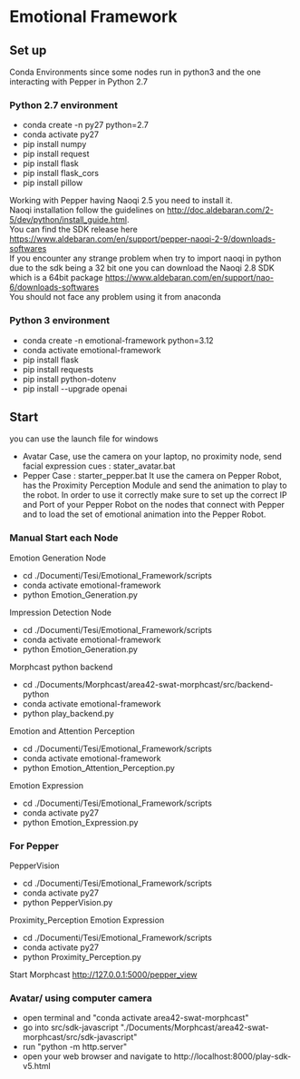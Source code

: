 Emotional Framework
==========

Set up
------
Conda Environments since some nodes run in python3 and the one interacting with Pepper in Python 2.7

### Python 2.7 environment
 * conda create -n py27 python=2.7
 * conda activate py27
 * pip install numpy
 * pip install request
 * pip install flask
 * pip install flask_cors
 * pip install pillow

Working with Pepper having Naoqi 2.5 you need to install it.\
Naoqi installation follow the guidelines on http://doc.aldebaran.com/2-5/dev/python/install_guide.html. \
You can find the SDK release here https://www.aldebaran.com/en/support/pepper-naoqi-2-9/downloads-softwares \
If you encounter any strange problem when try to import naoqi in python due to the sdk being a 32 bit one you can download the Naoqi 2.8 SDK which is a 64bit package https://www.aldebaran.com/en/support/nao-6/downloads-softwares \
You should not face any problem using it from anaconda

### Python 3 environment
* conda create -n emotional-framework python=3.12
* conda activate emotional-framework
* pip install flask
* pip install requests
* pip install python-dotenv
* pip install --upgrade openai

Start 
------
you can use the launch file for windows 
- Avatar Case, use the camera on your laptop, no proximity node, send facial expression cues : stater_avatar.bat
- Pepper Case : starter_pepper.bat It use the camera on Pepper Robot, has the Proximity Perception Module and send the animation to play to the robot. In order to use it correctly make sure to set up the correct IP and Port of your Pepper Robot on the nodes that connect with Pepper and to load the set of emotional animation into the Pepper Robot.  
### Manual Start each Node
Emotion Generation Node
* cd ./Documenti/Tesi/Emotional_Framework/scripts
* conda activate emotional-framework
* python Emotion_Generation.py

Impression Detection Node
* cd ./Documenti/Tesi/Emotional_Framework/scripts
* conda activate emotional-framework
* python Emotion_Generation.py

Morphcast python backend
* cd ./Documents/Morphcast/area42-swat-morphcast/src/backend-python
* conda activate emotional-framework
* python play_backend.py

Emotion and Attention Perception
* cd ./Documenti/Tesi/Emotional_Framework/scripts
* conda activate emotional-framework
* python Emotion_Attention_Perception.py

Emotion Expression
* cd ./Documenti/Tesi/Emotional_Framework/scripts
* conda activate py27
* python Emotion_Expression.py

### For Pepper
PepperVision
* cd ./Documenti/Tesi/Emotional_Framework/scripts
* conda activate py27
* python PepperVision.py

Proximity_Perception
Emotion Expression
* cd ./Documenti/Tesi/Emotional_Framework/scripts
* conda activate py27
* python Proximity_Perception.py

Start Morphcast
http://127.0.0.1:5000/pepper_view

### Avatar/ using computer camera
- open terminal and "conda activate area42-swat-morphcast"
- go into src/sdk-javascript "./Documents/Morphcast/area42-swat-morphcast/src/sdk-javascript"
- run "python -m http.server"
- open your web browser and navigate to http://localhost:8000/play-sdk-v5.html


